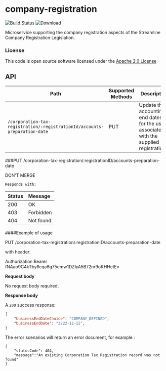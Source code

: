 # company-registration

[![Build Status](https://travis-ci.org/hmrc/company-registration.svg)](https://travis-ci.org/hmrc/company-registration) [ ![Download](https://api.bintray.com/packages/hmrc/releases/company-registration/images/download.svg) ](https://bintray.com/hmrc/releases/company-registration/_latestVersion)

Microservice supporting the company registration aspects of the Streamline Company Registration Legislation.

### License

This code is open source software licensed under the [Apache 2.0 License]("http://www.apache.org/licenses/LICENSE-2.0.html")

## API

| Path                                                                               | Supported Methods | Description  |
| ---------------------------------------------------------------------------------- | ------------------| ------------ |
|```/corporation-tax-registration/:registrationId/accounts-preparation-date```       |        PUT        | Update the accounting end dates for the user associated with the supplied registrationId|

###PUT /corporation-tax-registration/:registrationID/accounts-preparation-date

DON'T MERGE

    Responds with:


| Status        | Message       |
|:--------------|:--------------|
| 200           | OK            |
| 403           | Forbidden     |
| 404           | Not found     |


####Example of usage

PUT /corporation-tax-registration/:registrationID/accounts-preparation-date

with header:

Authorization Bearer fNAao9C4kTby8cqa6g75emw1DZIyA5B72nr9oKHHetE=

**Request body**

No request body required.

**Response body**

A ```200``` success response:

```json
{
    "businessEndDateChoice": "COMPANY_DEFINED",
    "businessEndDate": "2222-12-12",
}
```

The error scenarios will return an error document, for example :
```
{
    "statusCode": 404,
    "message":"An existing Corporation Tax Registration record was not found"
}
```
